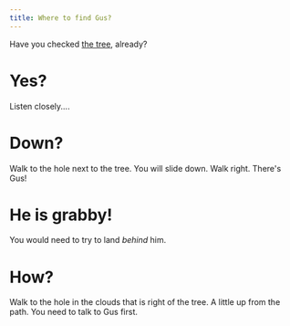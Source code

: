 ```yaml
---
title: Where to find Gus?
---
```


Have you checked [the tree](050-tree-path.md), already?

# Yes?
Listen closely....

# Down?
Walk to the hole next to the tree. You will slide down. Walk right. There's Gus!

# He is grabby!
You would need to try to land _behind_ him.

# How?
Walk to the hole in the clouds that is right of the tree. A little up from the path. You need to talk to Gus first.
